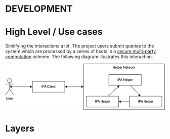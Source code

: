 # DEVELOPMENT

# High Level / Use cases

Simlifying the interactions a lot, The project users submit queries to the system which are processed by a series of hsots in a [secure multi-party computation](https://en.wikipedia.org/wiki/Secure_multi-party_computation) scheme. The following diagram illustrates this interaction.

![Overall](./ipa-core/images/code_overall.drawio.png)

# Layers